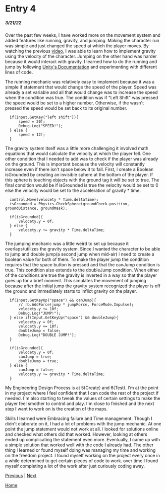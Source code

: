 # Entry 4
##### 3/21/22

Over the past few weeks, I have worked more on the movement system and added features like running, gravity, and jumping. Making the character run was simple and just changed the speed at which the player moves. By watching the previous [video](https://www.youtube.com/watch?v=_QajrabyTJc&t=1085s), I was able to learn how to implement gravity using the velocity of the character. Jumping on the other hand was harder because it would interact with gravity. I learned how to do the running and jump by following [Unity's Documentation](https://docs.unity3d.com/Manual/index.html) and experimenting with different lines of code. 

The running mechanic was relatively easy to implement because it was a simple if statement that would change the speed of the player. Speed was already a set variable and all that would change was to increase the speed when the condition was true. The condition was if "Left Shift" was pressed the speed would be set to a higher number. Otherwise, if the wasn't pressed the speed would be set back to its original number. 
```
  if(Input.GetKey("left shift")){
      speed = 20f;
      Debug.Log("SPEED!");
  } else {
      speed = 12f;
  }
```

The gravity system itself was a little more challenging it involved math equations that would calculate the velocity at which the player fell. One other condition that I needed to add was to check if the player was already on the ground. This is important because the velocity will constantly increase even if there isn't space below it to fall. First, I create a Boolean isGrounded by creating an invisible sphere at the bottom of the player. If this sphere is touching objects with the ground tag it will be set to true. The final condition would be if isGrounded is true the velocity would be set to 0 else the velocity would be set to the acceleration of gravity * time. 
```
  control.Move(velocety * Time.deltaTime);
  isGrounded = Physics.CheckSphere(groundCheck.position, groundDistance, groundMask);

  if(isGrounded){
      velocety.y = 0f;
  } else {
      velocety.y += gravity * Time.deltaTime;
  }
```

The jumping mechanic was a little weird to set up because it overlaps/utilizes the gravity system. Since I wanted the character to be able to jump and double jump(a second jump when mid-air) I need to create a boolean value for both of them. To make the player jump the condition requires that the space button is pressed and that the canJump condition is true. This condition also extends to the doubleJump condition. When either of the conditions are true the gravity is inverted in a way so that the player goes up for a brief moment. This simulates the movement of jumping because after the initial jump the gravity system recognized the player is off the ground and immediately starts to inflict gravity on the player. 
```
  if(Input.GetKeyUp("space") && canJump){
      // rb.AddForce(jump * jumpForce, ForceMode.Impulse);
      velocety.y += 10f;
      Debug.Log("JUMP!");
  } else if(Input.GetKeyUp("space") && doubleJump){
      velocety.y = 0f;
      velocety.y += 10f;
      doubleJump = false;
      Debug.Log("DOUBLE JUMP!");
  }

  if(isGrounded){
      velocety.y = 0f;
      canJump = true;
      doubleJump = true;
  } else {
      canJump = false;
      velocety.y += gravity * Time.deltaTime;
  }
```

My Engineering Design Process is at 5(Create) and 6(Test). I'm at the point in my project where I feel confident that I can code the rest of the project if needed. I'm also starting to tweak the values of certain settings to make the player feel smother to control and play. I'm close to finished and the next step I want to work on is the creation of the maps. 

Skills I learned were Embracing failure and Time management. Though I didn't elaborate on it, I had a lot of problems with the jump mechanic. At one point the jump statement would not work at all. I looked for solutions online and checked what others did that worked. However, looking at others ended up complicating the statement even more. Eventually, I came up with a simple solution that worked well with the code I already had. The other thing I learned or found myself doing was managing my time and working on the freedom project. I found myself working on the project every once in a while determined to get certain pieces of code to work. over time I found myself completing a lot of the work after just curiously coding away. 

[Previous](entry03.md) | [Next](entry05.md)

[Home](../README.md)

